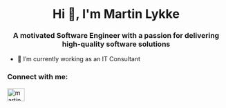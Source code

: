 <h1 align="center">Hi 👋, I'm Martin Lykke</h1>
<h3 align="center">A motivated Software Engineer with a passion for delivering high-quality software solutions</h3>

- 🔭 I’m currently working as an IT Consultant

<h3 align="left">Connect with me:</h3>
<p align="left">
<a href="https://linkedin.com/in/martin-holt-lykke" target="blank"><img align="center" src="https://raw.githubusercontent.com/rahuldkjain/github-profile-readme-generator/master/src/images/icons/Social/linked-in-alt.svg" alt="martin-holt-lykke" height="30" width="40" /></a>
</p>



